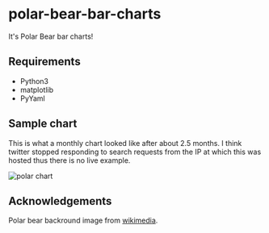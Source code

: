 polar-bear-bar-charts
====

It's Polar Bear bar charts!

Requirements
----
+ Python3
+ matplotlib
+ PyYaml

Sample chart
---
This is what a monthly chart looked like after about 2.5 months.  I think twitter stopped responding to search requests from the IP at which this was hosted thus there is no live example.

![polar chart](https://raw.github.com/zarthur/polar-bear-bar-charts/master/images/monthly.png)


Acknowledgements
----
Polar bear backround image from [wikimedia](http://commons.wikimedia.org/wiki/File:Play_fight2.JPG).
